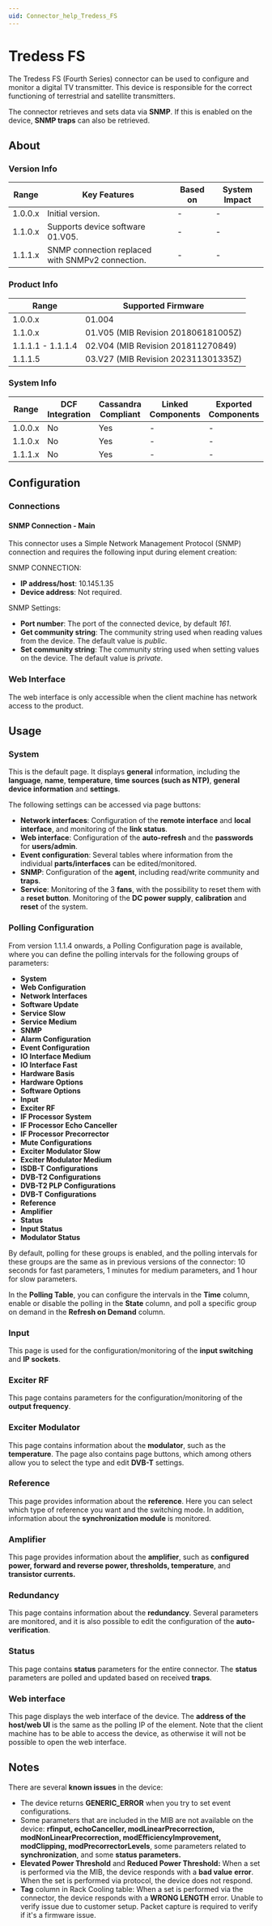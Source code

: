 ```yaml
---
uid: Connector_help_Tredess_FS
---
```


# Tredess FS

The Tredess FS (Fourth Series) connector can be used to configure and monitor a digital TV transmitter. This device is responsible for the correct functioning of terrestrial and satellite transmitters.

The connector retrieves and sets data via **SNMP**. If this is enabled on the device, **SNMP traps** can also be retrieved.

## About

### Version Info

| **Range** | **Key Features**                                 | **Based on** | **System Impact** |
|-----------|--------------------------------------------------|--------------|-------------------|
| 1.0.0.x   | Initial version.                                 | -            | -                 |
| 1.1.0.x   | Supports device software 01.V05.                 | -            | -                 |
| 1.1.1.x   | SNMP connection replaced with SNMPv2 connection. | -            | -                 |

### Product Info

| Range     | Supported Firmware                  |
|-----------|-------------------------------------|
| 1.0.0.x   | 01.004                              |
| 1.1.0.x   | 01.V05 (MIB Revision 201806181005Z) |
| 1.1.1.1 - 1.1.1.4   | 02.V04 (MIB Revision 201811270849)  |
| 1.1.1.5   | 03.V27 (MIB Revision 202311301335Z)  |

### System Info

| Range     | DCF Integration     | Cassandra Compliant     | Linked Components     | Exported Components     |
|-----------|---------------------|-------------------------|-----------------------|-------------------------|
| 1.0.0.x   | No                  | Yes                     | -                     | -                       |
| 1.1.0.x   | No                  | Yes                     | -                     | -                       |
| 1.1.1.x   | No                  | Yes                     | -                     | -                       |

## Configuration

### Connections

#### SNMP Connection - Main

This connector uses a Simple Network Management Protocol (SNMP) connection and requires the following input during element creation:

SNMP CONNECTION:

- **IP address/host**: 10.145.1.35
- **Device address**: Not required.

SNMP Settings:

- **Port number**: The port of the connected device, by default *161*.
- **Get community string**: The community string used when reading values from the device. The default value is *public*.
- **Set community string**: The community string used when setting values on the device. The default value is *private*.

### Web Interface

The web interface is only accessible when the client machine has network access to the product.

## Usage

### System

This is the default page. It displays **general** information, including the **language**, **name**, **temperature**, **time sources (such as NTP)**, **general device information** and **settings**.

The following settings can be accessed via page buttons:

- **Network interfaces**: Configuration of the **remote interface** and **local interface**, and monitoring of the **link status**.
- **Web interface**: Configuration of the **auto-refresh** and the **passwords** for **users/admin**.
- **Event configuration**: Several tables where information from the individual **parts/interfaces** can be edited/monitored.
- **SNMP**: Configuration of the **agent**, including read/write community and **traps**.
- **Service**: Monitoring of the 3 **fans**, with the possibility to reset them with a **reset button**. Monitoring of the **DC power supply**, **calibration** and **reset** of the system.

### Polling Configuration

From version 1.1.1.4 onwards, a Polling Configuration page is available, where you can define the polling intervals for the following groups of parameters:

- **System**
- **Web Configuration**
- **Network Interfaces**
- **Software Update**
- **Service Slow**
- **Service Medium**
- **SNMP**
- **Alarm Configuration**
- **Event Configuration**
- **IO Interface Medium**
- **IO Interface Fast**
- **Hardware Basis**
- **Hardware Options**
- **Software Options**
- **Input**
- **Exciter RF**
- **IF Processor System**
- **IF Processor Echo Canceller**
- **IF Processor Precorrector**
- **Mute Configurations**
- **Exciter Modulator Slow**
- **Exciter Modulator Medium**
- **ISDB-T Configurations**
- **DVB-T2 Configurations**
- **DVB-T2 PLP Configurations**
- **DVB-T Configurations**
- **Reference**
- **Amplifier**
- **Status**
- **Input Status**
- **Modulator Status**

By default, polling for these groups is enabled, and the polling intervals for these groups are the same as in previous versions of the connector: 10 seconds for fast parameters, 1 minutes for medium parameters, and 1 hour for slow parameters.

In the **Polling Table**, you can configure the intervals in the **Time** column, enable or disable the polling in the **State** column, and poll a specific group on demand in the **Refresh on Demand** column.

### Input

This page is used for the configuration/monitoring of the **input switching** and **IP sockets**.

### Exciter RF

This page contains parameters for the configuration/monitoring of the **output frequency**.

### Exciter Modulator

This page contains information about the **modulator**, such as the **temperature**. The page also contains page buttons, which among others allow you to select the type and edit **DVB-T** settings.

### Reference

This page provides information about the **reference**. Here you can select which type of reference you want and the switching mode. In addition, information about the **synchronization module** is monitored.

### Amplifier

This page provides information about the **amplifier**, such as **configured power, forward and reverse power, thresholds, temperature**, and **transistor currents.**

### Redundancy

This page contains information about the **redundancy**. Several parameters are monitored, and it is also possible to edit the configuration of the **auto-verification**.

### Status

This page contains **status** parameters for the entire connector. The **status** parameters are polled and updated based on received **traps**.

### Web interface

This page displays the web interface of the device. The **address of the host/web UI** is the same as the polling IP of the element. Note that the client machine has to be able to access the device, as otherwise it will not be possible to open the web interface.

## Notes

There are several **known issues** in the device:

- The device returns **GENERIC_ERROR** when you try to set event configurations.
- Some parameters that are included in the MIB are not available on the device: **rfinput, echoCanceller, modLinearPrecorrection, modNonLinearPrecorrection, modEfficiencyImprovement, modClipping, modPrecorrectorLevels**, some parameters related to **synchronization**, and some **status parameters.**
- **Elevated Power Threshold** and **Reduced Power Threshold:** When a set is performed via the MIB, the device responds with a **bad value** **error**. When the set is performed via protocol, the device does not respond.
- **Tag** column in Rack Cooling table: When a set is performed via the connector, the device responds with a **WRONG LENGTH** error. Unable to verify issue due to customer setup. Packet capture is required to verify if it's a firmware issue.